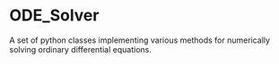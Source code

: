 # ODE_Solver
A set of python classes implementing various methods for numerically solving ordinary differential equations.
